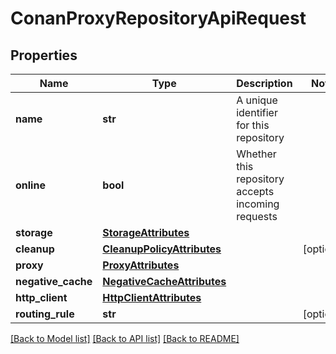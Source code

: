 # ConanProxyRepositoryApiRequest

## Properties
Name | Type | Description | Notes
------------ | ------------- | ------------- | -------------
**name** | **str** | A unique identifier for this repository | 
**online** | **bool** | Whether this repository accepts incoming requests | 
**storage** | [**StorageAttributes**](StorageAttributes.md) |  | 
**cleanup** | [**CleanupPolicyAttributes**](CleanupPolicyAttributes.md) |  | [optional] 
**proxy** | [**ProxyAttributes**](ProxyAttributes.md) |  | 
**negative_cache** | [**NegativeCacheAttributes**](NegativeCacheAttributes.md) |  | 
**http_client** | [**HttpClientAttributes**](HttpClientAttributes.md) |  | 
**routing_rule** | **str** |  | [optional] 

[[Back to Model list]](../README.md#documentation-for-models) [[Back to API list]](../README.md#documentation-for-api-endpoints) [[Back to README]](../README.md)


